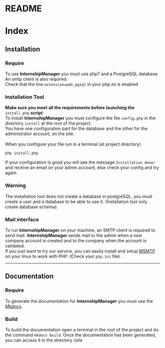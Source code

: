 # README

# Index

## Installation
### Require
To use **InternshipManager** you must use php7 and a PostgreSQL database. An smtp client is also required.<br/>
Check that the line `extension=pdo_pgsql` in your *php.ini* is enabled<br/>

### Installation Tool
**Make sure you meet all the requirements before launching the** `install.php` **script**<br/>
To install **InternshipManager** you must configure the file `config.php` in the directory `install` at the root of the project.<br/>
You have one configuration part for the database and the other for the administrator account, on the site.<br/>
<br/>
When you configure your file run in a terminal (at project directory)
```shell
php install.php
```
If your configuration is good you will see the message `Installation done!` and receive an email on your admin account, else check your config and try again.<br/>

### Warning
The installation tool does not create a database in postgreSQL, you must create a user and a database to be able to use it. (Installation tool only create database schema).

### Mail interface
To run **InternshipManager** on your machine, an SMTP client is required to send mail. **InternshipManager** sends mail to the admin when a new company account is created and to the company when the account is validated.<br/>
If you just want to try our service, you can easily install and setup [MSMTP](https://help.ubuntu.com/community/msmtp) on your linux to work with PHP. (Check your `php.ini` file).

---

## Documentation
### Require
To generate the documentation for **InternshipManager** you must use the [*Mkdocs*](https://www.mkdocs.org/).

### Build
To build the documentation open a terminal in the root of the project and do the command `mkdocs build`.
Once the documentation has been generated, you can access it in the directory /site